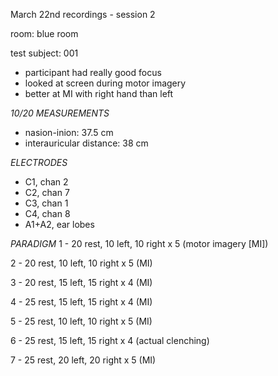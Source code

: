 March 22nd recordings - session 2

room: blue room

test subject: 001
- participant had really good focus
- looked at screen during motor imagery
- better at MI with right hand than left

*10/20 MEASUREMENTS*
- nasion-inion: 37.5 cm
- interauricular distance: 38 cm

*ELECTRODES*
- C1, chan 2
- C2, chan 7
- C3, chan 1
- C4, chan 8
- A1+A2, ear lobes

*PARADIGM*
1 - 20 rest, 10 left, 10 right x 5 (motor imagery [MI])

2 - 20 rest, 10 left, 10 right x 5 (MI)

3 - 20 rest, 15 left, 15 right x 4 (MI)

4 - 25 rest, 15 left, 15 right x 4 (MI) 

5 - 25 rest, 10 left, 10 right x 5 (MI)

6 - 25 rest, 15 left, 15 right x 4 (actual clenching)

7 - 25 rest, 20 left, 20 right x 5 (MI)

